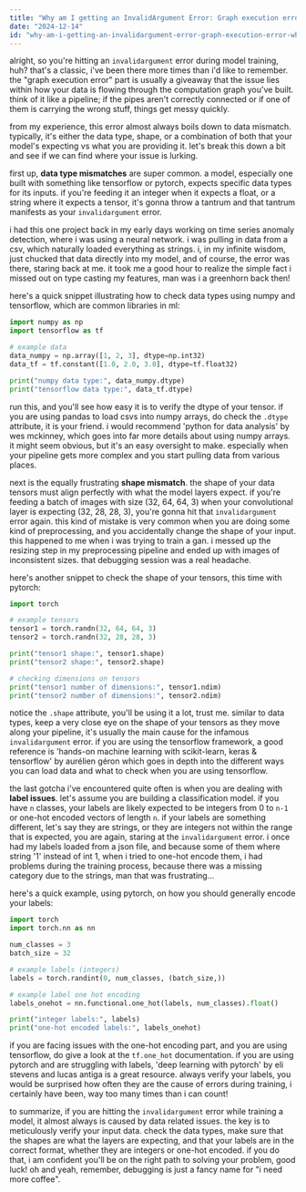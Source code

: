 ```yaml
---
title: "Why am I getting an InvalidArgument Error: Graph execution error when trying to train a model?"
date: "2024-12-14"
id: "why-am-i-getting-an-invalidargument-error-graph-execution-error-when-trying-to-train-a-model"
---
```


alright, so you're hitting an `invalidargument` error during model training, huh? that's a classic, i've been there more times than i'd like to remember. the "graph execution error" part is usually a giveaway that the issue lies within how your data is flowing through the computation graph you've built. think of it like a pipeline; if the pipes aren't correctly connected or if one of them is carrying the wrong stuff, things get messy quickly.

from my experience, this error almost always boils down to data mismatch. typically, it's either the data type, shape, or a combination of both that your model's expecting vs what you are providing it. let's break this down a bit and see if we can find where your issue is lurking.

first up, **data type mismatches** are super common. a model, especially one built with something like tensorflow or pytorch, expects specific data types for its inputs. if you're feeding it an integer when it expects a float, or a string where it expects a tensor, it's gonna throw a tantrum and that tantrum manifests as your `invalidargument` error.

i had this one project back in my early days working on time series anomaly detection, where i was using a neural network. i was pulling in data from a csv, which naturally loaded everything as strings. i, in my infinite wisdom, just chucked that data directly into my model, and of course, the error was there, staring back at me. it took me a good hour to realize the simple fact i missed out on type casting my features, man was i a greenhorn back then!

here's a quick snippet illustrating how to check data types using numpy and tensorflow, which are common libraries in ml:

```python
import numpy as np
import tensorflow as tf

# example data
data_numpy = np.array([1, 2, 3], dtype=np.int32)
data_tf = tf.constant([1.0, 2.0, 3.0], dtype=tf.float32)

print("numpy data type:", data_numpy.dtype)
print("tensorflow data type:", data_tf.dtype)

```

run this, and you'll see how easy it is to verify the dtype of your tensor. if you are using pandas to load csvs into numpy arrays, do check the `.dtype` attribute, it is your friend. i would recommend 'python for data analysis' by wes mckinney, which goes into far more details about using numpy arrays. it might seem obvious, but it's an easy oversight to make. especially when your pipeline gets more complex and you start pulling data from various places.

next is the equally frustrating **shape mismatch**. the shape of your data tensors must align perfectly with what the model layers expect. if you're feeding a batch of images with size (32, 64, 64, 3) when your convolutional layer is expecting (32, 28, 28, 3), you're gonna hit that `invalidargument` error again. this kind of mistake is very common when you are doing some kind of preprocessing, and you accidentally change the shape of your input. this happened to me when i was trying to train a gan. i messed up the resizing step in my preprocessing pipeline and ended up with images of inconsistent sizes. that debugging session was a real headache.

here's another snippet to check the shape of your tensors, this time with pytorch:

```python
import torch

# example tensors
tensor1 = torch.randn(32, 64, 64, 3)
tensor2 = torch.randn(32, 28, 28, 3)

print("tensor1 shape:", tensor1.shape)
print("tensor2 shape:", tensor2.shape)

# checking dimensions on tensors
print("tensor1 number of dimensions:", tensor1.ndim)
print("tensor2 number of dimensions:", tensor2.ndim)

```

notice the `.shape` attribute, you'll be using it a lot, trust me. similar to data types, keep a very close eye on the shape of your tensors as they move along your pipeline, it's usually the main cause for the infamous `invalidargument` error. if you are using the tensorflow framework, a good reference is 'hands-on machine learning with scikit-learn, keras & tensorflow' by aurélien géron which goes in depth into the different ways you can load data and what to check when you are using tensorflow.

the last gotcha i've encountered quite often is when you are dealing with **label issues**. let's assume you are building a classification model. if you have `n` classes, your labels are likely expected to be integers from 0 to `n-1` or one-hot encoded vectors of length `n`. if your labels are something different, let's say they are strings, or they are integers not within the range that is expected, you are again, staring at the `invalidargument` error. i once had my labels loaded from a json file, and because some of them where string '1' instead of int 1, when i tried to one-hot encode them, i had problems during the training process, because there was a missing category due to the strings, man that was frustrating...

here's a quick example, using pytorch, on how you should generally encode your labels:

```python
import torch
import torch.nn as nn

num_classes = 3
batch_size = 32

# example labels (integers)
labels = torch.randint(0, num_classes, (batch_size,))

# example label one hot encoding
labels_onehot = nn.functional.one_hot(labels, num_classes).float()

print("integer labels:", labels)
print("one-hot encoded labels:", labels_onehot)

```

if you are facing issues with the one-hot encoding part, and you are using tensorflow, do give a look at the `tf.one_hot` documentation. if you are using pytorch and are struggling with labels, 'deep learning with pytorch' by eli stevens and lucas antiga is a great resource. always verify your labels, you would be surprised how often they are the cause of errors during training, i certainly have been, way too many times than i can count!

to summarize, if you are hitting the `invalidargument` error while training a model, it almost always is caused by data related issues. the key is to meticulously verify your input data. check the data types, make sure that the shapes are what the layers are expecting, and that your labels are in the correct format, whether they are integers or one-hot encoded. if you do that, i am confident you'll be on the right path to solving your problem, good luck! oh and yeah, remember, debugging is just a fancy name for "i need more coffee".
